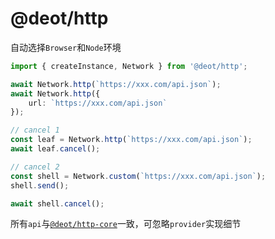 # @deot/http

自动选择`Browser`和`Node`环境

```ts
import { createInstance, Network } from '@deot/http';

await Network.http(`https://xxx.com/api.json`);
await Network.http({
	url: `https://xxx.com/api.json`
});

// cancel 1
const leaf = Network.http(`https://xxx.com/api.json`);
await leaf.cancel();

// cancel 2
const shell = Network.custom(`https://xxx.com/api.json`);
shell.send();

await shell.cancel();
```

所有`api`与[`@deot/http-core`](../core)一致，可忽略`provider`实现细节
